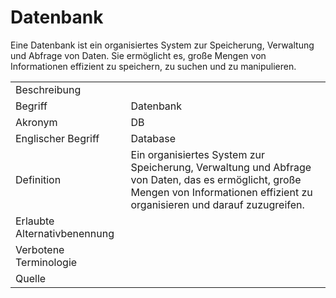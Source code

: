 # Datenbank

Eine Datenbank ist ein organisiertes System zur Speicherung, Verwaltung und Abfrage von Daten. Sie ermöglicht es, große Mengen von Informationen effizient zu speichern, zu suchen und zu manipulieren.

<table>
    <tr>
        <td>Beschreibung</td>
    </tr>
    <tr>
        <td>Begriff</td>
        <td>Datenbank</td>
    </tr>
    <tr>
        <td>Akronym</td>
        <td>DB</td>
    </tr>
    <tr>
        <td>Englischer Begriff</td>
        <td>Database</td>
    </tr>
    <tr>
        <td>Definition</td>
        <td>Ein organisiertes System zur Speicherung, Verwaltung und Abfrage von Daten, das es ermöglicht, große Mengen von Informationen effizient zu organisieren und darauf zuzugreifen.</td>
    </tr>
    <tr>
        <td>Erlaubte Alternativbenennung</td>
        <td></td>
    </tr>
    <tr>
        <td>Verbotene Terminologie</td>
        <td></td>
    </tr>
    <tr>
        <td>Quelle</td>
        <td></td>
    </tr>
</table>